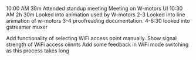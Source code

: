 10:00 AM  30m 		Attended standup meeting 
			Meeting on W-motors UI
10:30 AM 2h 30m	Looked into animation used by W-motors
 2-3                                     Looked into line animation of w-motors
 3-4			 proofreading documentation.
4-6:30                                   looked into  gstreamer  muxer 


Add functionality of selecting  WiFi access point  manually.
Show signal strength of WiFi access oiinnts 
Add some feedback in WiFi mode switching as this process takes long
